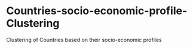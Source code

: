 # Countries-socio-economic-profile-Clustering
Clustering of Countries based on their socio-economic profiles
